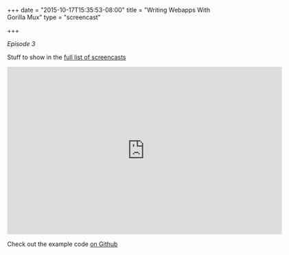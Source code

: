 +++
date = "2015-10-17T15:35:53-08:00"
title = "Writing Webapps With Gorilla Mux"
type = "screencast"

+++

_Episode 3_

Stuff to show in the <a href="/screencasts">full list of screencasts</a>
<!--more-->

<iframe
  class="ytplayer"
  type="text/html"
  width="640"
  height="390"
  src="http://www.youtube.com/embed/6Pl5Xrrne2c?autoplay=0&origin=http://example.com"
  frameborder="0"
></iframe>

Check out the example code [on Github](https://github.com/arschles/go-in-5-minutes/tree/master/episode0)
